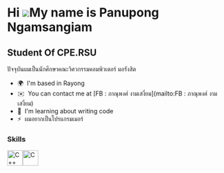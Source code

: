 Hi ![](https://user-images.githubusercontent.com/18350557/176309783-0785949b-9127-417c-8b55-ab5a4333674e.gif)My name is Panupong Ngamsangiam
============================================================================================================================================

Student Of CPE.RSU
------------------

ปัจจุบันผมเป็นนักศึกษาคณะวิศวกรรมคอมพิวเตอร์ มอรังสิต

* 🌍  I'm based in Rayong
* ✉️  You can contact me at [FB : ภาณุพงศ์ งามเสงี่ยม](mailto:FB : ภาณุพงศ์ งามเสงี่ยม)
* 🧠  I'm learning about writing code
* ⚡  ผมอยากเป็นโปรแกรมเมอร์

### Skills


<p align="left">
<a href="https://docs.microsoft.com/en-us/cpp/?view=msvc-170" target="_blank" rel="noreferrer"><img src="https://raw.githubusercontent.com/danielcranney/readme-generator/main/public/icons/skills/cplusplus-colored.svg" width="36" height="36" alt="C++" /></a><a href="https://docs.microsoft.com/en-us/cpp/?view=msvc-170" target="_blank" rel="noreferrer"><img src="https://raw.githubusercontent.com/danielcranney/readme-generator/main/public/icons/skills/c-colored.svg" width="36" height="36" alt="C" /></a>
</p>
